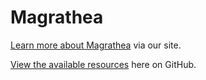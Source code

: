# Magrathea

[Learn more about Magrathea](https://magrathea.guide) via our site.

[View the available resources](https://github.com/magratheaguide) here on GitHub.
